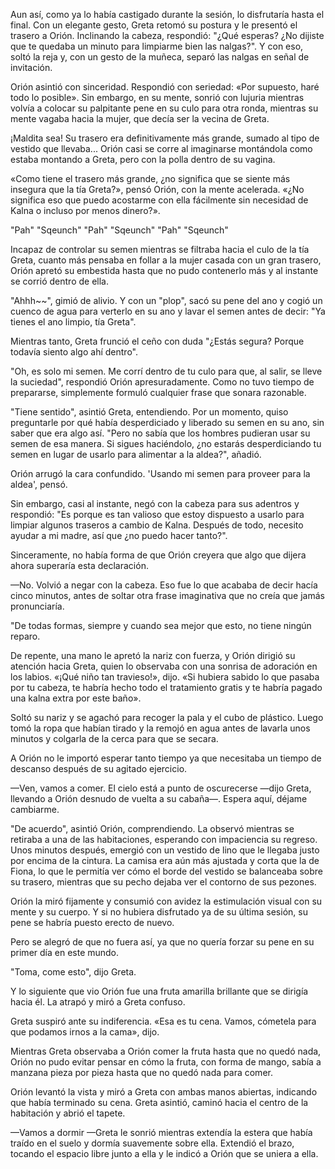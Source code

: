 
Aun así, como ya lo había castigado durante la sesión, lo disfrutaría hasta el final. Con un elegante gesto, Greta retomó su postura y le presentó el trasero a Orión. Inclinando la cabeza, respondió: "¿Qué esperas? ¿No dijiste que te quedaba un minuto para limpiarme bien las nalgas?". Y con eso, soltó la reja y, con un gesto de la muñeca, separó las nalgas en señal de invitación.

Orión asintió con sinceridad. Respondió con seriedad: «Por supuesto, haré todo lo posible». Sin embargo, en su mente, sonrió con lujuria mientras volvía a colocar su palpitante pene en su culo para otra ronda, mientras su mente vagaba hacia la mujer, que decía ser la vecina de Greta.

¡Maldita sea! Su trasero era definitivamente más grande, sumado al tipo de vestido que llevaba... Orión casi se corre al imaginarse montándola como estaba montando a Greta, pero con la polla dentro de su vagina.

«Como tiene el trasero más grande, ¿no significa que se siente más insegura que la tía Greta?», pensó Orión, con la mente acelerada. «¿No significa eso que puedo acostarme con ella fácilmente sin necesidad de Kalna o incluso por menos dinero?».

"Pah" "Sqeunch" "Pah" "Sqeunch" "Pah" "Sqeunch"

Incapaz de controlar su semen mientras se filtraba hacia el culo de la tía Greta, cuanto más pensaba en follar a la mujer casada con un gran trasero, Orión apretó su embestida hasta que no pudo contenerlo más y al instante se corrió dentro de ella.

"Ahhh~~", gimió de alivio. Y con un "plop", sacó su pene del ano y cogió un cuenco de agua para verterlo en su ano y lavar el semen antes de decir: "Ya tienes el ano limpio, tía Greta".

Mientras tanto, Greta frunció el ceño con duda "¿Estás segura? Porque todavía siento algo ahí dentro".

"Oh, es solo mi semen. Me corrí dentro de tu culo para que, al salir, se lleve la suciedad", respondió Orión apresuradamente. Como no tuvo tiempo de prepararse, simplemente formuló cualquier frase que sonara razonable.

"Tiene sentido", asintió Greta, entendiendo. Por un momento, quiso preguntarle por qué había desperdiciado y liberado su semen en su ano, sin saber que era algo así. "Pero no sabía que los hombres pudieran usar su semen de esa manera. Si sigues haciéndolo, ¿no estarás desperdiciando tu semen en lugar de usarlo para alimentar a la aldea?", añadió.

Orión arrugó la cara confundido. 'Usando mi semen para proveer para la aldea', pensó.

Sin embargo, casi al instante, negó con la cabeza para sus adentros y respondió: "Es porque es tan valioso que estoy dispuesto a usarlo para limpiar algunos traseros a cambio de Kalna. Después de todo, necesito ayudar a mi madre, así que ¿no puedo hacer tanto?".

Sinceramente, no había forma de que Orión creyera que algo que dijera ahora superaría esta declaración.

—No. Volvió a negar con la cabeza. Eso fue lo que acababa de decir hacía cinco minutos, antes de soltar otra frase imaginativa que no creía que jamás pronunciaría.

"De todas formas, siempre y cuando sea mejor que esto, no tiene ningún reparo.

De repente, una mano le apretó la nariz con fuerza, y Orión dirigió su atención hacia Greta, quien lo observaba con una sonrisa de adoración en los labios. «¡Qué niño tan travieso!», dijo. «Si hubiera sabido lo que pasaba por tu cabeza, te habría hecho todo el tratamiento gratis y te habría pagado una kalna extra por este baño».

Soltó su nariz y se agachó para recoger la pala y el cubo de plástico. Luego tomó la ropa que habían tirado y la remojó en agua antes de lavarla unos minutos y colgarla de la cerca para que se secara.

A Orión no le importó esperar tanto tiempo ya que necesitaba un tiempo de descanso después de su agitado ejercicio.

—Ven, vamos a comer. El cielo está a punto de oscurecerse —dijo Greta, llevando a Orión desnudo de vuelta a su cabaña—. Espera aquí, déjame cambiarme.

"De acuerdo", asintió Orión, comprendiendo. La observó mientras se retiraba a una de las habitaciones, esperando con impaciencia su regreso. Unos minutos después, emergió con un vestido de lino que le llegaba justo por encima de la cintura. La camisa era aún más ajustada y corta que la de Fiona, lo que le permitía ver cómo el borde del vestido se balanceaba sobre su trasero, mientras que su pecho dejaba ver el contorno de sus pezones.

Orión la miró fijamente y consumió con avidez la estimulación visual con su mente y su cuerpo. Y si no hubiera disfrutado ya de su última sesión, su pene se habría puesto erecto de nuevo.

Pero se alegró de que no fuera así, ya que no quería forzar su pene en su primer día en este mundo.

"Toma, come esto", dijo Greta.

Y lo siguiente que vio Orión fue una fruta amarilla brillante que se dirigía hacia él. La atrapó y miró a Greta confuso.

Greta suspiró ante su indiferencia. «Esa es tu cena. Vamos, cómetela para que podamos irnos a la cama», dijo.

Mientras Greta observaba a Orión comer la fruta hasta que no quedó nada, Orión no pudo evitar pensar en cómo la fruta, con forma de mango, sabía a manzana pieza por pieza hasta que no quedó nada para comer.

Orión levantó la vista y miró a Greta con ambas manos abiertas, indicando que había terminado su cena. Greta asintió, caminó hacia el centro de la habitación y abrió el tapete.

—Vamos a dormir —Greta le sonrió mientras extendía la estera que había traído en el suelo y dormía suavemente sobre ella. Extendió el brazo, tocando el espacio libre junto a ella y le indicó a Orión que se uniera a ella.